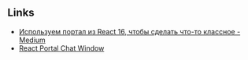 <!--
 @changed 2019.06.24, 10:06
-->

## Links

- [Используем портал из React 16, чтобы сделать что-то классное - Medium](https://medium.com/front-stories/используем-портал-из-react-16-чтобы-сделать-что-то-классное-970c7b7ea3d7)
- [React Portal Chat Window](https://codepen.io/davidgilbertson/pen/xPVMqp?editors=0110)


